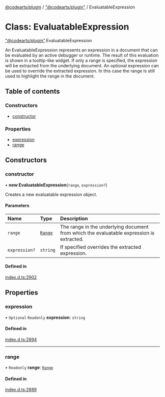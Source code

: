 [@codearts/plugin](../README.md) / ["@codearts/plugin"](../modules/_codearts_plugin_.md) / EvaluatableExpression

# Class: EvaluatableExpression

["@codearts/plugin"](../modules/_codearts_plugin_.md).EvaluatableExpression

An EvaluatableExpression represents an expression in a document that can be evaluated by an active debugger or runtime.
The result of this evaluation is shown in a tooltip-like widget.
If only a range is specified, the expression will be extracted from the underlying document.
An optional expression can be used to override the extracted expression.
In this case the range is still used to highlight the range in the document.

## Table of contents

### Constructors

- [constructor](codearts_plugin_.EvaluatableExpression.md#constructor)

### Properties

- [expression](codearts_plugin_.EvaluatableExpression.md#expression)
- [range](codearts_plugin_.EvaluatableExpression.md#range)

## Constructors

### constructor

• **new EvaluatableExpression**(`range`, `expression?`)

Creates a new evaluatable expression object.

#### Parameters

| Name | Type | Description |
| :------ | :------ | :------ |
| `range` | [`Range`](codearts_plugin_.Range.md) | The range in the underlying document from which the evaluatable expression is extracted. |
| `expression?` | `string` | If specified overrides the extracted expression. |

#### Defined in

[index.d.ts:2902](https://github.com/shuyaqian/cloudide-plugin-api/blob/3fbdd11/index.d.ts#L2902)

## Properties

### expression

• `Optional` `Readonly` **expression**: `string`

#### Defined in

[index.d.ts:2894](https://github.com/shuyaqian/cloudide-plugin-api/blob/3fbdd11/index.d.ts#L2894)

___

### range

• `Readonly` **range**: [`Range`](codearts_plugin_.Range.md)

#### Defined in

[index.d.ts:2889](https://github.com/shuyaqian/cloudide-plugin-api/blob/3fbdd11/index.d.ts#L2889)

